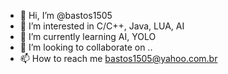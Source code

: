 - 👋 Hi, I’m @bastos1505
- 👀 I’m interested in C/C++, Java, LUA, AI
- 🌱 I’m currently learning AI, YOLO
- 💞️ I’m looking to collaborate on ..
- 📫 How to reach me bastos1505@yahoo.com.br

<!---
bastos1505/bastos1505 is a ✨ special ✨ repository because its `README.md` (this file) appears on your GitHub profile.
You can click the Preview link to take a look at your changes.
--->
